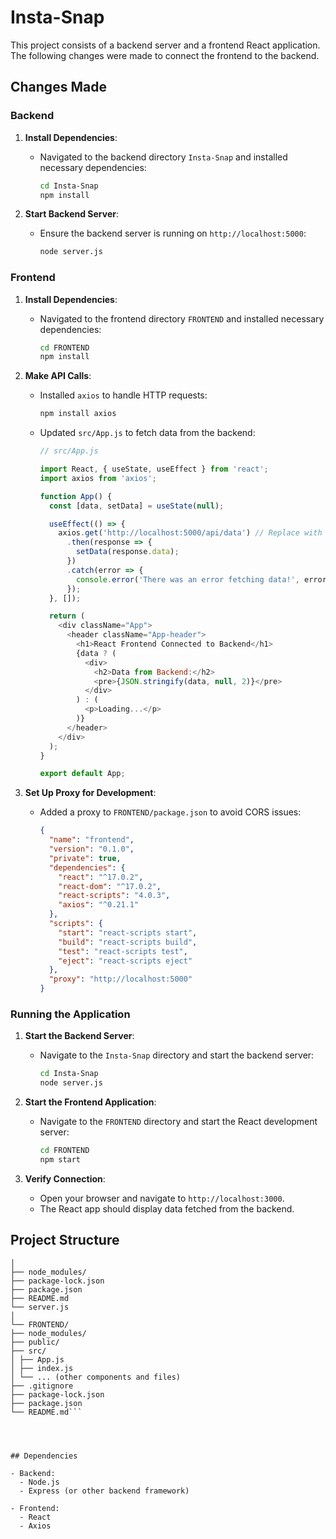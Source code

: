 # Insta-Snap

This project consists of a backend server and a frontend React application. The following changes were made to connect the frontend to the backend.

## Changes Made

### Backend

1. **Install Dependencies**:
   - Navigated to the backend directory `Insta-Snap` and installed necessary dependencies:
     ```bash
     cd Insta-Snap
     npm install
     ```

2. **Start Backend Server**:
   - Ensure the backend server is running on `http://localhost:5000`:
     ```bash
     node server.js
     ```

### Frontend

1. **Install Dependencies**:
   - Navigated to the frontend directory `FRONTEND` and installed necessary dependencies:
     ```bash
     cd FRONTEND
     npm install
     ```

2. **Make API Calls**:
   - Installed `axios` to handle HTTP requests:
     ```bash
     npm install axios
     ```
   - Updated `src/App.js` to fetch data from the backend:
     ```javascript
     // src/App.js

     import React, { useState, useEffect } from 'react';
     import axios from 'axios';

     function App() {
       const [data, setData] = useState(null);

       useEffect(() => {
         axios.get('http://localhost:5000/api/data') // Replace with your backend endpoint
           .then(response => {
             setData(response.data);
           })
           .catch(error => {
             console.error('There was an error fetching data!', error);
           });
       }, []);

       return (
         <div className="App">
           <header className="App-header">
             <h1>React Frontend Connected to Backend</h1>
             {data ? (
               <div>
                 <h2>Data from Backend:</h2>
                 <pre>{JSON.stringify(data, null, 2)}</pre>
               </div>
             ) : (
               <p>Loading...</p>
             )}
           </header>
         </div>
       );
     }

     export default App;
     ```

3. **Set Up Proxy for Development**:
   - Added a proxy to `FRONTEND/package.json` to avoid CORS issues:
     ```json
     {
       "name": "frontend",
       "version": "0.1.0",
       "private": true,
       "dependencies": {
         "react": "^17.0.2",
         "react-dom": "^17.0.2",
         "react-scripts": "4.0.3",
         "axios": "^0.21.1"
       },
       "scripts": {
         "start": "react-scripts start",
         "build": "react-scripts build",
         "test": "react-scripts test",
         "eject": "react-scripts eject"
       },
       "proxy": "http://localhost:5000"
     }
     ```

### Running the Application

1. **Start the Backend Server**:
   - Navigate to the `Insta-Snap` directory and start the backend server:
     ```bash
     cd Insta-Snap
     node server.js
     ```

2. **Start the Frontend Application**:
   - Navigate to the `FRONTEND` directory and start the React development server:
     ```bash
     cd FRONTEND
     npm start
     ```

3. **Verify Connection**:
   - Open your browser and navigate to `http://localhost:3000`.
   - The React app should display data fetched from the backend.

## Project Structure

```Insta-Snap/
│
├── node_modules/
├── package-lock.json
├── package.json
├── README.md
└── server.js
│
└── FRONTEND/
├── node_modules/
├── public/
├── src/
│ ├── App.js
│ ├── index.js
│ └── ... (other components and files)
├── .gitignore
├── package-lock.json
├── package.json
└── README.md```




## Dependencies

- Backend:
  - Node.js
  - Express (or other backend framework)

- Frontend:
  - React
  - Axios



